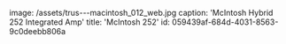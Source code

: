 image: /assets/trus---macintosh_012_web.jpg
caption: 'McIntosh Hybrid 252 Integrated Amp'
title: 'McIntosh 252'
id: 059439af-684d-4031-8563-9c0deebb806a
